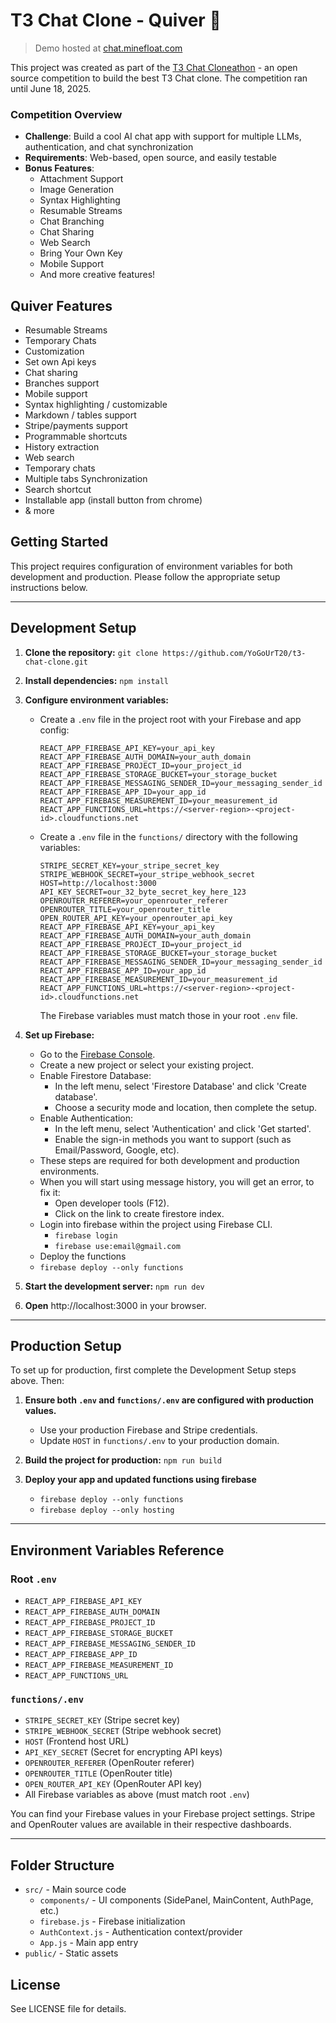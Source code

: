 # T3 Chat Clone - Quiver 🏹

> Demo hosted at [chat.minefloat.com](https://chat.minefloat.com)

This project was created as part of the [T3 Chat Cloneathon](https://cloneathon.t3.chat/) - an open source competition to build the best T3 Chat clone. The competition ran until June 18, 2025.

### Competition Overview
- **Challenge**: Build a cool AI chat app with support for multiple LLMs, authentication, and chat synchronization
- **Requirements**: Web-based, open source, and easily testable
- **Bonus Features**: 
  - Attachment Support
  - Image Generation
  - Syntax Highlighting
  - Resumable Streams
  - Chat Branching
  - Chat Sharing
  - Web Search
  - Bring Your Own Key
  - Mobile Support
  - And more creative features!

## Quiver Features

- Resumable Streams
- Temporary Chats
- Customization
- Set own Api keys
- Chat sharing
- Branches support
- Mobile support
- Syntax highlighting / customizable
- Markdown / tables support 
- Stripe/payments support
- Programmable shortcuts
- History extraction
- Web search
- Temporary chats
- Multiple tabs Synchronization
- Search shortcut
- Installable app (install button from chrome)
- & more
## Getting Started

This project requires configuration of environment variables for both development and production. Please follow the appropriate setup instructions below.

---

## Development Setup

1. **Clone the repository:**
   `git clone https://github.com/YoGoUrT20/t3-chat-clone.git`

2. **Install dependencies:**
   `npm install`

3. **Configure environment variables:**
   - Create a `.env` file in the project root with your Firebase and app config:
     ```
     REACT_APP_FIREBASE_API_KEY=your_api_key
     REACT_APP_FIREBASE_AUTH_DOMAIN=your_auth_domain
     REACT_APP_FIREBASE_PROJECT_ID=your_project_id
     REACT_APP_FIREBASE_STORAGE_BUCKET=your_storage_bucket
     REACT_APP_FIREBASE_MESSAGING_SENDER_ID=your_messaging_sender_id
     REACT_APP_FIREBASE_APP_ID=your_app_id
     REACT_APP_FIREBASE_MEASUREMENT_ID=your_measurement_id
     REACT_APP_FUNCTIONS_URL=https://<server-region>-<project-id>.cloudfunctions.net
     ```
   - Create a `.env` file in the `functions/` directory with the following variables:
     ```
     STRIPE_SECRET_KEY=your_stripe_secret_key
     STRIPE_WEBHOOK_SECRET=your_stripe_webhook_secret
     HOST=http://localhost:3000
     API_KEY_SECRET=our_32_byte_secret_key_here_123
     OPENROUTER_REFERER=your_openrouter_referer
     OPENROUTER_TITLE=your_openrouter_title
     OPEN_ROUTER_API_KEY=your_openrouter_api_key
     REACT_APP_FIREBASE_API_KEY=your_api_key
     REACT_APP_FIREBASE_AUTH_DOMAIN=your_auth_domain
     REACT_APP_FIREBASE_PROJECT_ID=your_project_id
     REACT_APP_FIREBASE_STORAGE_BUCKET=your_storage_bucket
     REACT_APP_FIREBASE_MESSAGING_SENDER_ID=your_messaging_sender_id
     REACT_APP_FIREBASE_APP_ID=your_app_id
     REACT_APP_FIREBASE_MEASUREMENT_ID=your_measurement_id
     REACT_APP_FUNCTIONS_URL=https://<server-region>-<project-id>.cloudfunctions.net
     ```
     The Firebase variables must match those in your root `.env` file.

4. **Set up Firebase:**
   - Go to the [Firebase Console](https://console.firebase.google.com/).
   - Create a new project or select your existing project.
   - Enable Firestore Database:
     - In the left menu, select &apos;Firestore Database&apos; and click &apos;Create database&apos;.
     - Choose a security mode and location, then complete the setup.
   - Enable Authentication:
     - In the left menu, select &apos;Authentication&apos; and click &apos;Get started&apos;.
     - Enable the sign-in methods you want to support (such as Email/Password, Google, etc).
   - These steps are required for both development and production environments.
   - When you will start using message history, you will get an error, to fix it:
     - Open developer tools (F12).
     - Click on the link to create firestore index.
   - Login into firebase within the project using Firebase CLI.
     - `firebase login`
     - `firebase use:email@gmail.com`
   - Deploy the functions
   - `firebase deploy --only functions`

5. **Start the development server:**
   `npm run dev`

6. **Open** http://localhost:3000 in your browser.

---

## Production Setup

To set up for production, first complete the Development Setup steps above. Then:


1. **Ensure both `.env` and `functions/.env` are configured with production values.**
   - Use your production Firebase and Stripe credentials.
   - Update `HOST` in `functions/.env` to your production domain.

2. **Build the project for production:**
   `npm run build`

3. **Deploy your app and updated functions using firebase**
   - `firebase deploy --only functions`
   - `firebase deploy --only hosting`

---

## Environment Variables Reference

### Root `.env`
- `REACT_APP_FIREBASE_API_KEY`
- `REACT_APP_FIREBASE_AUTH_DOMAIN`
- `REACT_APP_FIREBASE_PROJECT_ID`
- `REACT_APP_FIREBASE_STORAGE_BUCKET`
- `REACT_APP_FIREBASE_MESSAGING_SENDER_ID`
- `REACT_APP_FIREBASE_APP_ID`
- `REACT_APP_FIREBASE_MEASUREMENT_ID`
- `REACT_APP_FUNCTIONS_URL`

### `functions/.env`
- `STRIPE_SECRET_KEY` (Stripe secret key)
- `STRIPE_WEBHOOK_SECRET` (Stripe webhook secret)
- `HOST` (Frontend host URL)
- `API_KEY_SECRET` (Secret for encrypting API keys)
- `OPENROUTER_REFERER` (OpenRouter referer)
- `OPENROUTER_TITLE` (OpenRouter title)
- `OPEN_ROUTER_API_KEY` (OpenRouter API key)
- All Firebase variables as above (must match root `.env`)

You can find your Firebase values in your Firebase project settings. Stripe and OpenRouter values are available in their respective dashboards.

---

## Folder Structure

- `src/` - Main source code
  - `components/` - UI components (SidePanel, MainContent, AuthPage, etc.)
  - `firebase.js` - Firebase initialization
  - `AuthContext.js` - Authentication context/provider
  - `App.js` - Main app entry
- `public/` - Static assets

## License

See LICENSE file for details.